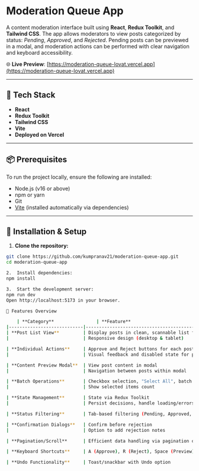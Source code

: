 # Moderation Queue App

A content moderation interface built using **React**, **Redux Toolkit**, and **Tailwind CSS**. The app allows moderators to view posts categorized by status: _Pending_, _Approved_, and _Rejected_. Pending posts can be previewed in a modal, and moderation actions can be performed with clear navigation and keyboard accessibility.

🌐 **Live Preview**: [https://moderation-queue-lovat.vercel.app](https://moderation-queue-lovat.vercel.app)

---

## 🔧 Tech Stack

- **React**
- **Redux Toolkit**
- **Tailwind CSS**
- **Vite**
- **Deployed on Vercel**

---

## 📦 Prerequisites

To run the project locally, ensure the following are installed:

- Node.js (v16 or above)
- npm or yarn
- Git
- [Vite](https://vitejs.dev/) (installed automatically via dependencies)
---

## 🚀 Installation & Setup

1. **Clone the repository:**
```bash
git clone https://github.com/kumpranav21/moderation-queue-app.git
cd moderation-queue-app

2.	Install dependencies:
npm install

3.	Start the development server:
npm run dev
Open http://localhost:5173 in your browser.

🧩 Features Overview

	| **Category**                | **Feature**                                                                 | **Implemented** | **Notes**                                                                 |
|----------------------------|------------------------------------------------------------------------------|------------------|---------------------------------------------------------------------------|
| **Post List View**         | Display posts in clean, scannable list format                               | ✅ Yes           | Title, username, reason, and timestamp shown                             |
|                            | Responsive design (desktop & tablet)                                        | ✅ Yes           | Fully responsive with Tailwind CSS                                       |

| **Individual Actions**     | Approve and Reject buttons for each post                                    | ✅ Yes           | Clear visual feedback and disabled state post-action                     |
|                            | Visual feedback and disabled state for processed posts                      | ✅ Yes           | Post buttons get disabled after action                                   |

| **Content Preview Modal**  | View post content in modal                                                  | ✅ Yes           | Opens on title click or "View" button; shows all metadata                |
|                            | Navigation between posts within modal                                       | ✅ Yes           | Next/Previous buttons enabled                                            |

| **Batch Operations**       | Checkbox selection, "Select All", batch approve/reject                      | ✅ Yes           | Batch actions fully functional                                           |
|                            | Show selected items count                                                   | ✅ Yes           | Clear indication on UI                                                   |

| **State Management**       | State via Redux Toolkit                                                     | ✅ Yes           | Moderation state managed globally                                        |
|                            | Persist decisions, handle loading/errors                                    | ✅ Yes           | Error handling and loading spinners included                             |

| **Status Filtering**       | Tab-based filtering (Pending, Approved, Rejected)                           | ✅ Yes           | Default is Pending; tabs with count badges                               |

| **Confirmation Dialogs**   | Confirm before rejection                                                    | ✅ Yes           | Dialog before rejecting post included                                    |
|                            | Option to add rejection notes                                               | ✅ Yes           | Rejection notes supported                                                |

| **Pagination/Scroll**      | Efficient data handling via pagination or infinite scroll                   | ✅ Yes           | Infinite scroll implemented                                              |

| **Keyboard Shortcuts**     | A (Approve), R (Reject), Space (Preview), Esc (Close modal)                 | ✅ Yes           | Fully functional with tooltip/hints                                      |

| **Undo Functionality**     | Toast/snackbar with Undo option                                             | ✅ Yes           | "Undo" implemented with success feedback      


